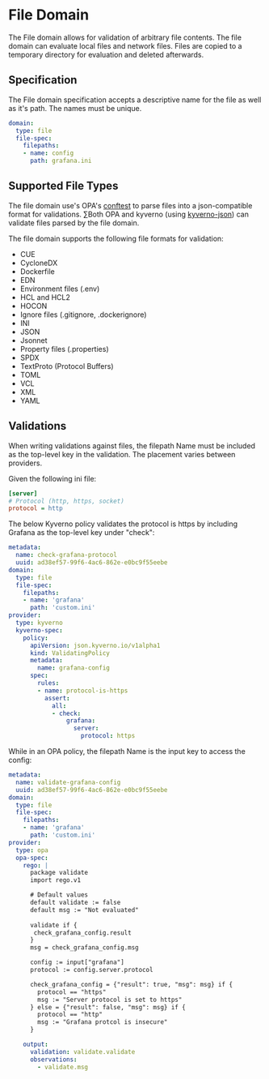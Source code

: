 # File Domain
The File domain allows for validation of arbitrary file contents. The file domain can evaluate local files and network files. Files are copied to a temporary directory for evaluation and deleted afterwards.

## Specification
The File domain specification accepts a descriptive name for the file as well as it's path. The names must be unique.

```yaml
domain:
  type: file
  file-spec:
    filepaths:
    - name: config
      path: grafana.ini
```

## Supported File Types
The file domain use's OPA's [conftest](https://conftest.dev) to parse files into a json-compatible format for validations. ∑Both OPA and kyverno (using [kyverno-json](https://kyverno.github.io/kyverno-json/latest/)) can validate files parsed by the file domain.

The file domain supports the following file formats for validation:
* CUE
* CycloneDX
* Dockerfile
* EDN
* Environment files (.env)
* HCL and HCL2
* HOCON
* Ignore files (.gitignore, .dockerignore)
* INI
* JSON
* Jsonnet
* Property files (.properties)
* SPDX
* TextProto (Protocol Buffers)
* TOML
* VCL
* XML
* YAML

## Validations
When writing validations against files, the filepath Name must be included as
the top-level key in the validation. The placement varies between providers.

Given the following ini file:

```grafana.ini
[server]
# Protocol (http, https, socket)
protocol = http
```

The below Kyverno policy validates the protocol is https by including Grafana as the top-level key under "check":

```yaml
metadata:
  name: check-grafana-protocol
  uuid: ad38ef57-99f6-4ac6-862e-e0bc9f55eebe
domain:
  type: file
  file-spec:
    filepaths:
    - name: 'grafana'
      path: 'custom.ini'
provider:
  type: kyverno
  kyverno-spec:
    policy:
      apiVersion: json.kyverno.io/v1alpha1
      kind: ValidatingPolicy
      metadata:
        name: grafana-config
      spec:
        rules:
        - name: protocol-is-https
          assert:
            all:
            - check:
                grafana:
                  server:
                    protocol: https
```

While in an OPA policy, the filepath Name is the input key to access the config:

```yaml
metadata:
  name: validate-grafana-config
  uuid: ad38ef57-99f6-4ac6-862e-e0bc9f55eebe
domain:
  type: file
  file-spec:
    filepaths:
    - name: 'grafana'
      path: 'custom.ini'
provider:
  type: opa
  opa-spec:
    rego: |
      package validate
      import rego.v1

      # Default values
      default validate := false
      default msg := "Not evaluated"
      
      validate if {
       check_grafana_config.result
      }
      msg = check_grafana_config.msg

      config := input["grafana"]
      protocol := config.server.protocol

      check_grafana_config = {"result": true, "msg": msg} if {
        protocol == "https"
        msg := "Server protocol is set to https"
      } else = {"result": false, "msg": msg} if {
        protocol == "http"
        msg := "Grafana protcol is insecure"
      }

    output:
      validation: validate.validate
      observations:
        - validate.msg
```